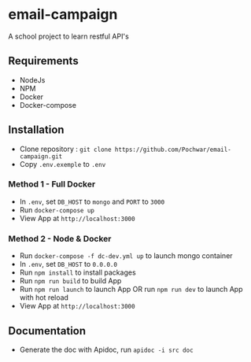 # email-campaign

A school project to learn restful API's

## Requirements

- NodeJs
- NPM
- Docker
- Docker-compose

## Installation

- Clone repository : `git clone https://github.com/Pochwar/email-campaign.git`
- Copy `.env.exemple` to `.env`


### Method 1 - Full Docker
- In `.env`, set `DB_HOST` to `mongo` and `PORT` to `3000`
- Run `docker-compose up`
- View App at `http://localhost:3000`

### Method 2 - Node & Docker
- Run `docker-compose -f dc-dev.yml up` to launch mongo container
- In `.env`, set `DB_HOST` to `0.0.0.0`
- Run `npm install` to install packages
- Run `npm run build` to build App
- Run `npm run launch` to launch App OR run `npm run dev` to launch App with hot reload
- View App at `http://localhost:3000`

## Documentation

- Generate the doc with Apidoc, run `apidoc -i src doc`